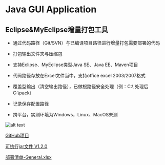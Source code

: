 # Java GUI Application



## Eclipse&MyEclipse增量打包工具

* 通过代码路径（Git/SVN）与已编译项目路径进行增量打包需要部署的代码

* 打包输出文件夹与压缩包

* 支持Eclipse、MyEclipse类型Java SE、Java EE、Maven项目

* 代码路径存放在Excel文件当中，支持office excel 2003/2007格式

* 覆盖型输出（清空输出路径），已做根路径安全处理（例：C:\ 处理后 C:\pack）

* 记录保存配置路径

* 跨平台，实测环境为Windows，Linux、MacOS未测

![alt text](http://upload-images.jianshu.io/upload_images/2579299-fdfe24ecf7369e20.png?imageMogr2/auto-orient/strip%7CimageView2/2/w/700 "Title")

[GitHub项目](https://github.com/dunhanson/GUI)

[可执行jar文件 V1.2.0](http://dunhanson.oss-cn-shenzhen.aliyuncs.com/file/Eclipse%26MyEclipse%E5%A2%9E%E9%87%8F%E6%89%93%E5%8C%85%E5%B7%A5%E5%85%B7%20V1.2.0.jar)

[部署清单-General.xlsx](http://dunhanson.oss-cn-shenzhen.aliyuncs.com/file/%E9%83%A8%E7%BD%B2%E6%B8%85%E5%8D%95.xlsx)




